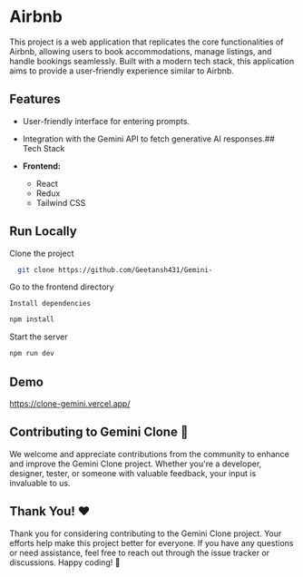 
# Airbnb

This project is a web application that replicates the core functionalities of Airbnb, allowing users to book accommodations, manage listings, and handle bookings seamlessly. Built with a modern tech stack, this application aims to provide a user-friendly experience similar to Airbnb.

## Features

- User-friendly interface for entering prompts.
- Integration with the Gemini API to fetch generative AI responses.## Tech Stack

- **Frontend:**
  - React
  - Redux
  - Tailwind CSS
## Run Locally

Clone the project

```bash
  git clone https://github.com/Geetansh431/Gemini-
```

Go to the frontend directory 

```
Install dependencies
```

```bash
npm install
```

Start the server

```bash
npm run dev
```


## Demo

https://clone-gemini.vercel.app/
## Contributing to Gemini Clone 🤝

We welcome and appreciate contributions from the community to enhance and improve the Gemini Clone project. Whether you're a developer, designer, tester, or someone with valuable feedback, your input is invaluable to us.

## Thank You! ❤️

Thank you for considering contributing to the Gemini Clone project. Your efforts help make this project better for everyone. If you have any questions or need assistance, feel free to reach out through the issue tracker or discussions. Happy coding! 🤩
